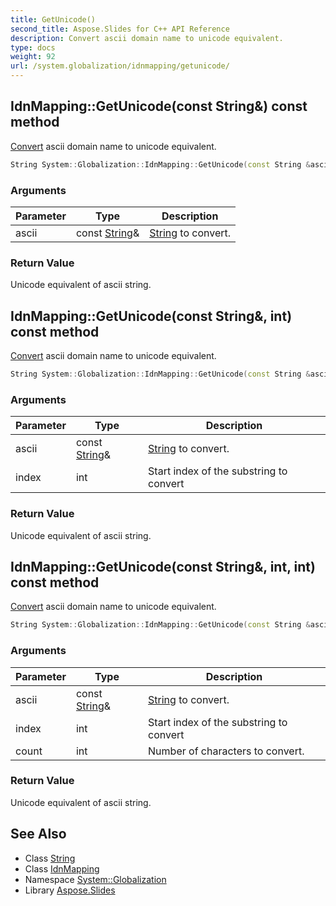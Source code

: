 ```yaml
---
title: GetUnicode()
second_title: Aspose.Slides for C++ API Reference
description: Convert ascii domain name to unicode equivalent.
type: docs
weight: 92
url: /system.globalization/idnmapping/getunicode/
---
```

## IdnMapping::GetUnicode(const String\&) const method


[Convert](../../../system/convert/) ascii domain name to unicode equivalent.

```cpp
String System::Globalization::IdnMapping::GetUnicode(const String &ascii) const
```


### Arguments

| Parameter | Type | Description |
| --- | --- | --- |
| ascii | const [String](../../../system/string/)\& | [String](../../../system/string/) to convert. |

### Return Value

Unicode equivalent of ascii string.

## IdnMapping::GetUnicode(const String\&, int) const method


[Convert](../../../system/convert/) ascii domain name to unicode equivalent.

```cpp
String System::Globalization::IdnMapping::GetUnicode(const String &ascii, int index) const
```


### Arguments

| Parameter | Type | Description |
| --- | --- | --- |
| ascii | const [String](../../../system/string/)\& | [String](../../../system/string/) to convert. |
| index | int | Start index of the substring to convert |

### Return Value

Unicode equivalent of ascii string.

## IdnMapping::GetUnicode(const String\&, int, int) const method


[Convert](../../../system/convert/) ascii domain name to unicode equivalent.

```cpp
String System::Globalization::IdnMapping::GetUnicode(const String &ascii, int index, int count) const
```


### Arguments

| Parameter | Type | Description |
| --- | --- | --- |
| ascii | const [String](../../../system/string/)\& | [String](../../../system/string/) to convert. |
| index | int | Start index of the substring to convert |
| count | int | Number of characters to convert. |

### Return Value

Unicode equivalent of ascii string.

## See Also

* Class [String](../../../system/string/)
* Class [IdnMapping](../)
* Namespace [System::Globalization](../../)
* Library [Aspose.Slides](../../../)